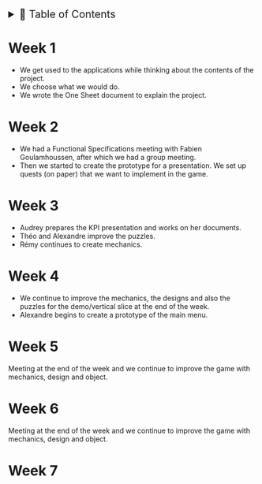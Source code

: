 <details>
<summary style="font-size:150%">
  📖 Table of Contents
</summary>

- [Week 1](#week-1)
- [Week 2](#week-2)
- [Week 3](#week-3)
- [Week 4](#week-4)
- [Week 5](#week-5)
- [Week 6](#week-6)
- [Week 7](#week-7)

</details>

# Week 1

- We get used to the applications while thinking about the contents of the project.
- We choose what we would do.
- We wrote the One Sheet document to explain the project.

# Week 2

- We had a Functional Specifications meeting with Fabien Goulamhoussen, after which we had a group meeting.
- Then we started to create the prototype for a presentation. We set up quests (on paper) that we want to implement in the game.

# Week 3

- Audrey prepares the KPI presentation and works on her documents.
- Théo and Alexandre improve the puzzles.
- Rémy continues to create mechanics.

# Week 4

- We continue to improve the mechanics, the designs and also the puzzles for the demo/vertical slice at the end of the week.
- Alexandre begins to create a prototype of the main menu.

# Week 5

Meeting at the end of the week and we continue to improve the game with mechanics, design and object.

# Week 6

Meeting at the end of the week and we continue to improve the game with mechanics, design and object.

# Week 7
